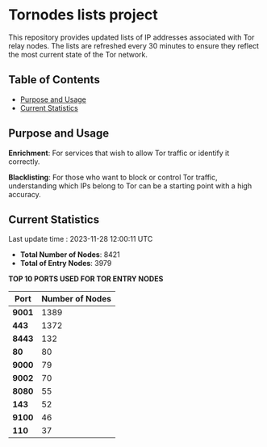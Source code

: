 # Tornodes lists project

This repository provides updated lists of IP addresses associated with Tor relay nodes. The lists are refreshed every 30 minutes to ensure they reflect the most current state of the Tor network.

## Table of Contents

- [Purpose and Usage](#purpose-and-usage)
- [Current Statistics](#current-statistics)


## Purpose and Usage

**Enrichment**: For services that wish to allow Tor traffic or identify it correctly.

**Blacklisting**: For those who want to block or control Tor traffic, understanding which IPs belong to Tor can be a starting point with a high accuracy.

## Current Statistics

Last update time : 2023-11-28 12:00:11 UTC

- **Total Number of Nodes**: 8421
- **Total of Entry Nodes**: 3979

**TOP 10 PORTS USED FOR TOR ENTRY NODES**

| **Port** | **Number of Nodes** |
|------|-----------------|
| **9001**   | 1389  |
| **443**   | 1372  |
| **8443**   | 132  |
| **80**   | 80  |
| **9000**   | 79  |
| **9002**   | 70  |
| **8080**   | 55  |
| **143**   | 52  |
| **9100**   | 46  |
| **110**   | 37  |

